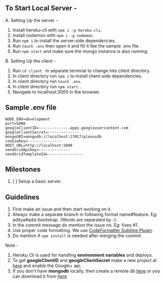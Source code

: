 ## To Start Local Server -
 A. Setting Up the server -
   1. Install heroku-cli with `npm i -g heroku-cli`.
   2. Install nodemon with `npm i -g nodemon`.
   3. Run `npm i` to install the server-side dependencies.
   4. Run `touch .env` then open it and fill it like the sample .env file.
   5. Run `npm start` and make sure the mongo instance is also running.

 B. Setting Up the client -
   1. Run `cd client ` in separate terminal to change into client directory.
   2. In client directory run `npm i` to install client-side dependencies.
   3. In client directory run `touch .env`.
   4. In client directory run `npm start `.
   5. Navigate to localhost:3000 in the browser.

## Sample .env file
```
NODE_ENV=development
port=5000
googleClientID=-------------.apps.googleusercontent.com
googleClientSecret=--------------
mongoURI=mongodb://localhost:27017/plexusdb
cookieKey=---------------
HOST_URL=http://localhost:5000
sendGridApiKey=--------------
sendGridTemplateId=----------------
```

## Milestones
 1. [ ] Setup a basic server.

## Guidelines
 1. First make an issue and then start working on it.
 2. Always make a separate branch in following format name#feature. Eg: aditya#add-bootstrap. (Words are separated by -).
 3. In the commit message do mention the issue no. Eg: fixes #1.
 4. Use proper code formatting. We use [CodeFormatter Sublime Plugin](https://github.com/akalongman/sublimetext-codeformatter).
 5. Do mention if `npm install` is needed after merging the commit.

Note -
1. Heroku Cli is used for handling **environment variables** and deploys.
2. To get **googleClientID** and **googleClientSecret** make a new project at [here](https://console.developers.google.com) and enable the Google+ api.
3. If you don't have **mongodb** locally, then create a remote db [here](https://mlab.com/home) or you can download it from [here](https://www.mongodb.com/download-center?jmp=docs&_ga=2.47151591.1318332256.1507577170-1071278786.1507217039#community)
